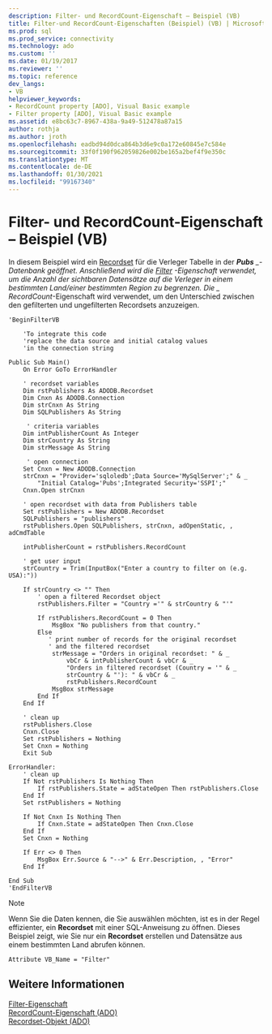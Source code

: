 ```yaml
---
description: Filter- und RecordCount-Eigenschaft – Beispiel (VB)
title: Filter-und RecordCount-Eigenschaften (Beispiel) (VB) | Microsoft-Dokumentation
ms.prod: sql
ms.prod_service: connectivity
ms.technology: ado
ms.custom: ''
ms.date: 01/19/2017
ms.reviewer: ''
ms.topic: reference
dev_langs:
- VB
helpviewer_keywords:
- RecordCount property [ADO], Visual Basic example
- Filter property [ADO], Visual Basic example
ms.assetid: e8bc63c7-8967-438a-9a49-512478a87a15
author: rothja
ms.author: jroth
ms.openlocfilehash: eadbd94d0dca864b3d6e9c0a172e60845e7c584e
ms.sourcegitcommit: 33f0f190f962059826e002be165a2bef4f9e350c
ms.translationtype: MT
ms.contentlocale: de-DE
ms.lasthandoff: 01/30/2021
ms.locfileid: "99167340"
---
```

# <a name="filter-and-recordcount-properties-example-vb"></a>Filter- und RecordCount-Eigenschaft – Beispiel (VB)
In diesem Beispiel wird ein [Recordset](./recordset-object-ado.md) für die Verleger Tabelle in der ***Pubs** _-Datenbank geöffnet. Anschließend wird die [Filter](./filter-property.md) -Eigenschaft verwendet, um die Anzahl der sichtbaren Datensätze auf die Verleger in einem bestimmten Land/einer bestimmten Region zu begrenzen. Die _ *RecordCount**-Eigenschaft wird verwendet, um den Unterschied zwischen den gefilterten und ungefilterten Recordsets anzuzeigen.  
  
```  
'BeginFilterVB  
  
    'To integrate this code  
    'replace the data source and initial catalog values  
    'in the connection string  
  
Public Sub Main()  
    On Error GoTo ErrorHandler  
  
    ' recordset variables  
    Dim rstPublishers As ADODB.Recordset  
    Dim Cnxn As ADODB.Connection  
    Dim strCnxn As String  
    Dim SQLPublishers As String  
  
     ' criteria variables  
    Dim intPublisherCount As Integer  
    Dim strCountry As String  
    Dim strMessage As String  
  
     ' open connection  
    Set Cnxn = New ADODB.Connection  
    strCnxn = "Provider='sqloledb';Data Source='MySqlServer';" & _  
        "Initial Catalog='Pubs';Integrated Security='SSPI';"  
    Cnxn.Open strCnxn  
  
    ' open recordset with data from Publishers table  
    Set rstPublishers = New ADODB.Recordset  
    SQLPublishers = "publishers"  
    rstPublishers.Open SQLPublishers, strCnxn, adOpenStatic, , adCmdTable  
  
    intPublisherCount = rstPublishers.RecordCount  
  
    ' get user input  
    strCountry = Trim(InputBox("Enter a country to filter on (e.g. USA):"))  
  
    If strCountry <> "" Then  
        ' open a filtered Recordset object  
        rstPublishers.Filter = "Country ='" & strCountry & "'"  
  
        If rstPublishers.RecordCount = 0 Then  
            MsgBox "No publishers from that country."  
        Else  
           ' print number of records for the original recordset  
           ' and the filtered recordset  
            strMessage = "Orders in original recordset: " & _  
                vbCr & intPublisherCount & vbCr & _  
                "Orders in filtered recordset (Country = '" & _  
                strCountry & "'): " & vbCr & _  
                rstPublishers.RecordCount  
            MsgBox strMessage  
        End If  
    End If  
  
    ' clean up  
    rstPublishers.Close  
    Cnxn.Close  
    Set rstPublishers = Nothing  
    Set Cnxn = Nothing  
    Exit Sub  
  
ErrorHandler:  
    ' clean up  
    If Not rstPublishers Is Nothing Then  
        If rstPublishers.State = adStateOpen Then rstPublishers.Close  
    End If  
    Set rstPublishers = Nothing  
  
    If Not Cnxn Is Nothing Then  
        If Cnxn.State = adStateOpen Then Cnxn.Close  
    End If  
    Set Cnxn = Nothing  
  
    If Err <> 0 Then  
        MsgBox Err.Source & "-->" & Err.Description, , "Error"  
    End If  
  
End Sub  
'EndFilterVB  
```  
  
> [!NOTE]
>  Wenn Sie die Daten kennen, die Sie auswählen möchten, ist es in der Regel effizienter, ein **Recordset** mit einer SQL-Anweisung zu öffnen. Dieses Beispiel zeigt, wie Sie nur ein **Recordset** erstellen und Datensätze aus einem bestimmten Land abrufen können.  
  
```  
Attribute VB_Name = "Filter"  
```  
  
## <a name="see-also"></a>Weitere Informationen  
 [Filter-Eigenschaft](./filter-property.md)   
 [RecordCount-Eigenschaft (ADO)](./recordcount-property-ado.md)   
 [Recordset-Objekt (ADO)](./recordset-object-ado.md)